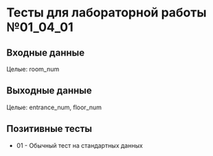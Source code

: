 # Тесты для лабораторной работы №01_04_01

## Входные данные
Целые: room_num

## Выходные данные
Целые: entrance_num, floor_num

## Позитивные тесты
- 01 - Обычный тест на стандартных данных

